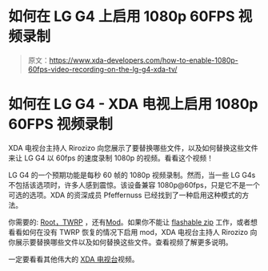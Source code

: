 # 如何在 LG G4 上启用 1080p 60FPS 视频录制

> 原文：<https://www.xda-developers.com/how-to-enable-1080p-60fps-video-recording-on-the-lg-g4-xda-tv/>

# 如何在 LG G4 - XDA 电视上启用 1080p 60FPS 视频录制

XDA 电视台主持人 Rirozizo 向您展示了要替换哪些文件，以及如何替换这些文件来让 LG G4 以 60fps 的速度录制 1080p 的视频。看看这个视频！

LG G4 的一个预期功能是每秒 60 帧的 1080p 视频录制。然而，当一些 LG G4s 不包括该选项时，许多人感到震惊。该设备兼容 1080p@60fps，只是它不是一个可选的选项。XDA 的资深成员 Pfeffernuss 已经找到了一种启用这种模式的方法。

你需要的: [Root，TWRP](http://www.xda-developers.com/how-to-root-the-lg-g4-and-install-twrp-recovery-xda-tv/) ，还有[Mod](http://forum.xda-developers.com/g4/themes-apps/root-60fps-camera-100-photo-quality-t3129460)。如果你不能让 [flashable zip](http://forum.xda-developers.com/g4/themes-apps/root-60fps-camera-100-photo-quality-t3129460) 工作，或者想看看如何在没有 TWRP 恢复的情况下启用 mod，XDA 电视台主持人 Rirozizo 向你展示要替换哪些文件以及如何替换这些文件。查看视频了解更多说明。

一定要看看其他伟大的 [XDA 电视台](http://www.xda-developers.com/xda-tv/)视频。